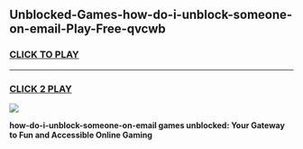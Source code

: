 
## Unblocked-Games-how-do-i-unblock-someone-on-email-Play-Free-qvcwb
<h3>
<a href="https://premium76.site?title=how-do-i-unblock-someone-on-email&ref=18A1">CLICK TO PLAY</a></h3>
<hr>

<h3>
<a href="https://premium76.site?title=how-do-i-unblock-someone-on-email&ref=18A1">CLICK 2 PLAY</a>
  
</h3>

<a href="https://premium76.site?title=how-do-i-unblock-someone-on-email&ref=18A1"><img src="https://clearcache.store/games.png"></a>


**how-do-i-unblock-someone-on-email games unblocked: Your Gateway to Fun and Accessible Online Gaming**
